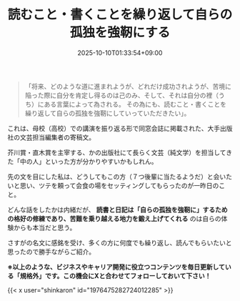 ﻿---
title: "読むこと・書くことを繰り返して自らの孤独を強靭にする"
date: 2025-10-10T01:33:54+09:00
draft: false
---

> 「将来、どのような道に進まれようが、どれだけ成功されようが、苦境に陥った際に自分を肯定し得るのは己のみ、そして、それは自分の裡（うち）にある言葉によって為される。
> その為にも、読むこと・書くことを繰り返して自らの孤独を強靭にしていっていただきたい」。

これは、母校（高校）での講演を振り返る形で同窓会誌に掲載された、大手出版社の文芸担当編集者の寄稿文。

芥川賞・直木賞を主宰する、かの出版社にて長らく文芸（純文学）を担当してきた「中の人」といった方が分かりやすいかもしれん。



先の文を目にした私は、どうしてもこの方（７つ後輩に当たるようだ）と会いたいと思い、ツテを頼って会食の場をセッティングしてもらったのが一昨日のこと。

どんな話をしたかは内緒だが、 **読書と日記は「自らの孤独を強靭に」するための格好の修練であり、苦難を乗り越える地力を鍛え上げてくれる** のは自らの体験からも本当だと思う。

さすがの名文に感銘を受け、多くの方に何度でも繰り返し、読んでもらいたいと思ったので勝手ながらご紹介。



**※以上のような、ビジネスやキャリア開発に役立つコンテンツを毎日更新している「規格外」です。この機会にXと合わせてフォローしておいて下さい！**



{{< x user="shinkaron" id="1976475282724012285" >}}
